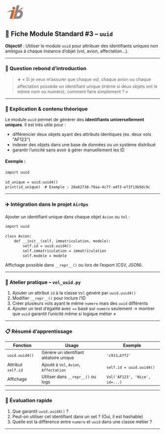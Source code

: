 ![Logo](images\logo.png)


## 🧩 Fiche Module Standard #3 – `uuid`

**Objectif** : Utiliser le module `uuid` pour attribuer des identifiants uniques non ambigus à chaque instance d’objet (vol, avion, affectation…).

---

### 🔎 Question rebond d’introduction

> ✈️ « Si je veux m’assurer que chaque vol, chaque avion ou chaque affectation possède un identifiant unique (même si deux objets ont le même nom ou numéro), comment faire simplement ? »

---

### 🧠 Explication & contenu théorique

Le module `uuid` permet de générer des **identifiants universellement uniques**. Il est très utile pour :

* différencier deux objets ayant des attributs identiques (ex. deux vols "AF123")
* indexer des objets dans une base de données ou un système distribué
* garantir l’unicité sans avoir à gérer manuellement les ID

#### Exemple :

```
import uuid

id_unique = uuid.uuid4()
print(id_unique)  # Exemple : 20a62738-79aa-4c77-a4f3-e73f13b9dc9c
```

---

### ✈️ Intégration dans le projet `AirOps`

Ajouter un identifiant unique dans chaque objet `Avion` ou `Vol` :

```
import uuid

class Avion:
    def __init__(self, immatriculation, modele):
        self.id = uuid.uuid4()
        self.immatriculation = immatriculation
        self.modele = modele
```

Affichage possible dans `__repr__()` ou lors de l’export (CSV, JSON).

---

### 🔧 Atelier pratique – `vol_uuid.py`

1. Ajouter un attribut `id` à la classe `Vol` généré par `uuid.uuid4()`
2. Modifier `__repr__()` pour inclure l’ID
3. Créer plusieurs vols ayant le même `numero` mais des `uuid` différents
4. Ajouter un test d’égalité avec `==` basé sur `numero` seulement → montrer que `uuid` garantit l’unicité même si logique métier ≠

---

### 📋 Résumé d’apprentissage

| Fonction           | Usage                                  | Exemple                        |
| ------------------ | -------------------------------------- | ------------------------------ |
| `uuid.uuid4()`     | Génère un identifiant aléatoire unique | `'c913…b7f2'`                  |
| Attribut `self.id` | Ajouté à `Vol`, `Avion`, `Affectation` | `self.id = uuid.uuid4()`       |
| Affichage          | Utiliser dans `__repr__()` ou logs     | `Vol('AF123', 'Nice', id=...)` |

---

### 🧪 Évaluation rapide

1. Que garantit `uuid.uuid4()` ?
2. Peut-on utiliser cet identifiant dans un set ? (Oui, il est hashable)
3. Quelle est la différence entre `numero` et `uuid` dans une classe métier ?

---
